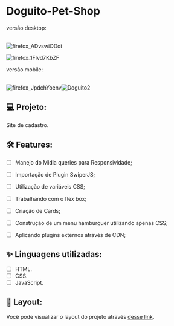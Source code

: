 # Doguito-Pet-Shop

versão desktop: 
<br><br>

![firefox_ADvswiODoi](https://user-images.githubusercontent.com/104083691/186161783-35f594ce-2aa9-4188-9cfa-9c3be41893a8.gif)


![firefox_1FIvd7KbZF](https://user-images.githubusercontent.com/104083691/186161927-42ef515d-642b-44c2-9622-e0444f5b8e6d.png)

versão mobile:
<br> <br>

![firefox_JpdchYoenv](https://user-images.githubusercontent.com/104083691/186162511-ef1ec8da-95dc-4a8e-be29-dd7c80e74e67.gif)![Doguito2](https://user-images.githubusercontent.com/104083691/186163583-8c43d559-f075-4645-a0c3-ad2dc968cacc.png)

##


## 💻 Projeto:

Site de cadastro.

## :hammer_and_wrench: Features:

-   [ ] Manejo do Midia queries para Responsividade;
-   [ ] Importação de Plugin SwiperJS;
-   [ ] Utilização de variáveis CSS;
-   [ ] Trabalhando com o flex box;
-   [ ] Criação de Cards;
-   [ ] Construção de um menu hamburguer utilizando apenas CSS;
-   [ ] Aplicando plugins externos através de CDN;


## ✨ Linguagens utilizadas:

-   [ ] HTML.
-   [ ] CSS.
-   [ ] JavaScript.

## 🔖 Layout:

Você pode visualizar o layout do projeto através [desse link]().
